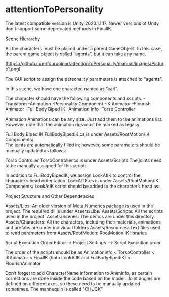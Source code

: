 # attentionToPersonality

The latest compatible version is Unity 2020.1.1.17. Newer versions of Unity don't support some deprecated methods in FinalIK.

Scene Hierarchy

All the characters must be placed under a parent GameObject. In this case, the parent game object is called “agents”, but it can take any name.

(https://github.com/fdurupinar/attentionToPersonality/manual/images/Picture1.png)

The GUI script to assign the personality parameters is attached to “agents”.

 


In this scene, we have one character, named as “carl”.

 

The character should have the following components and scripts:
-Transform
-Animation
-Personality Component
-IK Animator
-Flourish Animator
-Full Body Biped IK
-Animation Info
-Torso Controller

 


Animation
Animations can be any size. Just add them to the animations list. However, note that the animation rigs must be marked as legacy.

   


Full Body Biped IK
FullBodyBipedIK.cs is under Assets/RootMotion/IK Components/  
The joints are automatically filled in; however, some parameters should be manually updated as follows:

 
 



Torso Controller
TorsoController.cs is under Assets/Scripts
The joints need to be manually assigned for this script:
 














In addition to FullBodyBipedIK, we assign LookAtIK to control the character’s head oritentation.  LookATIK.cs is under Assets/RootMotion/IK Components/  LookAtIK script should be added to the character’s head as: 

  
 



Project Structure and Other Dependencies


Assets/Libs:
An older version of Meta.Numerics package is used in the project. The required dll is under Assets/Libs/
Assets/Scripts:
All the scripts used in the project.
Assets/Scenes:
The demos are under this directory.
Assets/Characters:
All the characters, including their materials, animations and prefabs are under individual folders
Assets/Resources:
Text files used to read parameters from
Assets/RootMotion:
RootMotion IK libraries


Script Execution Order
Editor--> Project Settings --> Script Execution order

 

The order of the scripts should be as AnimationInfo < TorsoController < IKAnimator < FinalIK (both LookAtIK and FullBodyBipedIK) < FlourishAnimator


Don’t forget to add CharacterName information to AnimInfo, as certain corrections are done inside the code based on the model. Joint angles are defined on different axes, so these need to be manually updated sometimes.  The mannequin is called “CHUCK”
